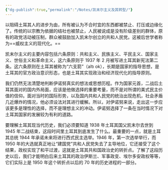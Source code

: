 ```yaml
---
{"dg-publish":true,"permalink":"/Notes/凯末尔主义及其转型/"}
---
```



以阻碍土耳其人的进步为由，所有被认为不合时宜的东西都被禁止、打压或边缘化了。传统的以宗教为依据的结社也被禁止，人民被说成是没有阶级差别的群体，原有的政党活动被压制，群众被鼓励加入凯末尔创立的共和人民党。这被后世学者称为==威权主义的现代化。==

凯末尔主义的主要内容包括六条原则：共和主义、民族主义、平民主义、国家主义、世俗主义和革命主义，这六条原则于 1937 年 2 月被写进土耳其新宪法第二条。这六条原则在土耳其被称为“六支箭”（altı ok），长期是国家的指导思想，是土耳其的官方政治意识形态，也是土耳其实现政治和经济现代化的指导原则。

我们仍然无法清楚地判断伊诺努真实的想法或思想历程。作为国家元首，二战后土耳其面对的国内外局面，应该是他做选择的重要考量，而不是对所谓的美式民主价值的信仰。面对当时的国际形势，以及国内共和人民党的统治出现危机，社会矛盾几近爆炸的情况，他必须设法对其进行缓解。所以，对伊诺努来说，走出这一步应该更多是理性的选择，而不是理想主义的冲动。伊诺努选择了一条在当时情况下对土耳其国家的发展较为有利的道路。

要理解土耳其现当代历史，我们必须要知道 1938 年土耳其国父凯末尔去世到 1945 年二战结束，这段时间里土耳其到底发生了什么。最重要的一点，就是土耳其总统 1944 年承诺未来将进行西式民主选举。1946 年，第一次选举举行，而 1950 年的大选就真正地让“建国党”共和人民党失去了主导地位，它还接受了这个结果，政权实现了和平过渡，这就是土耳其共和国政治史的转折点。了解了这段历史以后，我们才能明白后来土耳其的政治伊斯兰、军事政变、埃尔多安政权等等，它们实际上是 1950 年这个转折点以后的 70 年的历史进程的一部分。
